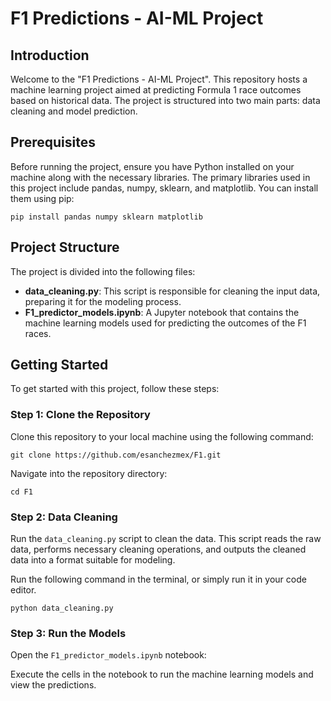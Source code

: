 # F1 Predictions - AI-ML Project

## Introduction
Welcome to the "F1 Predictions - AI-ML Project". This repository hosts a machine learning project aimed at predicting Formula 1 race outcomes based on historical data. The project is structured into two main parts: data cleaning and model prediction.

## Prerequisites
Before running the project, ensure you have Python installed on your machine along with the necessary libraries. The primary libraries used in this project include pandas, numpy, sklearn, and matplotlib. You can install them using pip:

`pip install pandas numpy sklearn matplotlib`


## Project Structure
The project is divided into the following files:
- **data_cleaning.py**: This script is responsible for cleaning the input data, preparing it for the modeling process.
- **F1_predictor_models.ipynb**: A Jupyter notebook that contains the machine learning models used for predicting the outcomes of the F1 races.

## Getting Started
To get started with this project, follow these steps:

### Step 1: Clone the Repository
Clone this repository to your local machine using the following command:

`git clone https://github.com/esanchezmex/F1.git`

Navigate into the repository directory:

`cd F1`



### Step 2: Data Cleaning
Run the `data_cleaning.py` script to clean the data. This script reads the raw data, performs necessary cleaning operations, and outputs the cleaned data into a format suitable for modeling.

Run the following command in the terminal, or simply run it in your code editor.

`python data_cleaning.py`



### Step 3: Run the Models
Open the `F1_predictor_models.ipynb` notebook:

Execute the cells in the notebook to run the machine learning models and view the predictions.

